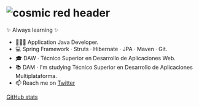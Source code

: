 # ![cosmic red header](https://assets.codepen.io/527512/twitch_cover.jpg?width=1000&height=200&format=auto&fit=cover)


✨ Always learning ✨

- 👨🏻‍💻 Application Java Developer. 
- 💻 Spring Framework · Struts · Hibernate · JPA · Maven · Git. 
- 🎓 DAW · Técnico Superior en Desarrollo de Aplicaciones Web.
- 📚 DAM · I'm studying Técnico Superior en Desarrollo de Aplicaciones Multiplataforma.
- 📫 Reach me on [Twitter](https://twitter.com/RaulGB88)

[GitHub stats](https://github-readme-stats.vercel.app/api?username=RaulGB88&count_private=true&show_icons=true&theme=radical)
